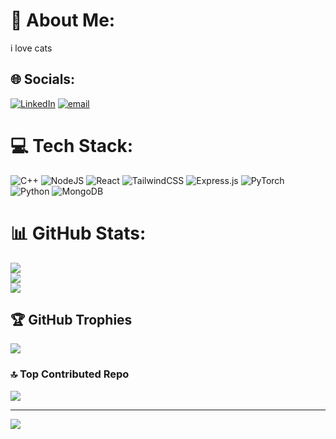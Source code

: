 # 💫 About Me:
i love cats


## 🌐 Socials:
[![LinkedIn](https://img.shields.io/badge/LinkedIn-%230077B5.svg?logo=linkedin&logoColor=white)](https://linkedin.com/in/nischay-bagari) [![email](https://img.shields.io/badge/Email-D14836?logo=gmail&logoColor=white)](mailto:nischaybagari@gmail.com) 

# 💻 Tech Stack:
![C++](https://img.shields.io/badge/c++-%2300599C.svg?style=for-the-badge&logo=c%2B%2B&logoColor=white) ![NodeJS](https://img.shields.io/badge/node.js-6DA55F?style=for-the-badge&logo=node.js&logoColor=white) ![React](https://img.shields.io/badge/react-%2320232a.svg?style=for-the-badge&logo=react&logoColor=%2361DAFB) ![TailwindCSS](https://img.shields.io/badge/tailwindcss-%2338B2AC.svg?style=for-the-badge&logo=tailwind-css&logoColor=white) ![Express.js](https://img.shields.io/badge/express.js-%23404d59.svg?style=for-the-badge&logo=express&logoColor=%2361DAFB) ![PyTorch](https://img.shields.io/badge/PyTorch-%23EE4C2C.svg?style=for-the-badge&logo=PyTorch&logoColor=white) ![Python](https://img.shields.io/badge/python-3670A0?style=for-the-badge&logo=python&logoColor=ffdd54) ![MongoDB](https://img.shields.io/badge/MongoDB-%234ea94b.svg?style=for-the-badge&logo=mongodb&logoColor=white)
# 📊 GitHub Stats:
![](https://github-readme-stats.vercel.app/api?username=XecenT-T&theme=transparent&hide_border=false&include_all_commits=false&count_private=false)<br/>
![](https://nirzak-streak-stats.vercel.app/?user=XecenT-T&theme=transparent&hide_border=false)<br/>
![](https://github-readme-stats.vercel.app/api/top-langs/?username=XecenT-T&theme=transparent&hide_border=false&include_all_commits=false&count_private=false&layout=compact)

## 🏆 GitHub Trophies
![](https://github-profile-trophy.vercel.app/?username=XecenT-T&theme=radical&no-frame=false&no-bg=true&margin-w=4)

### 🔝 Top Contributed Repo
![](https://github-contributor-stats.vercel.app/api?username=XecenT-T&limit=5&theme=tokyonight&combine_all_yearly_contributions=true)

---
[![](https://visitcount.itsvg.in/api?id=XecenT-T&icon=0&color=0)](https://visitcount.itsvg.in)

<!-- Proudly created with GPRM ( https://gprm.itsvg.in ) -->
